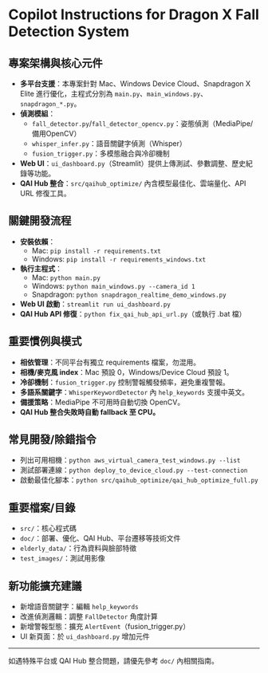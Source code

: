 # Copilot Instructions for Dragon X Fall Detection System

## 專案架構與核心元件
- **多平台支援**：本專案針對 Mac、Windows Device Cloud、Snapdragon X Elite 進行優化，主程式分別為 `main.py`、`main_windows.py`、`snapdragon_*.py`。
- **偵測模組**：
  - `fall_detector.py`/`fall_detector_opencv.py`：姿態偵測（MediaPipe/備用OpenCV）
  - `whisper_infer.py`：語音關鍵字偵測（Whisper）
  - `fusion_trigger.py`：多模態融合與冷卻機制
- **Web UI**：`ui_dashboard.py`（Streamlit）提供上傳測試、參數調整、歷史紀錄等功能。
- **QAI Hub 整合**：`src/qaihub_optimize/` 內含模型最佳化、雲端量化、API URL 修復工具。

## 關鍵開發流程
- **安裝依賴**：
  - Mac: `pip install -r requirements.txt`
  - Windows: `pip install -r requirements_windows.txt`
- **執行主程式**：
  - Mac: `python main.py`
  - Windows: `python main_windows.py --camera_id 1`
  - Snapdragon: `python snapdragon_realtime_demo_windows.py`
- **Web UI 啟動**：`streamlit run ui_dashboard.py`
- **QAI Hub API 修復**：`python fix_qai_hub_api_url.py`（或執行 .bat 檔）

## 重要慣例與模式
- **相依管理**：不同平台有獨立 requirements 檔案，勿混用。
- **相機/麥克風 index**：Mac 預設 0，Windows/Device Cloud 預設 1。
- **冷卻機制**：`fusion_trigger.py` 控制警報觸發頻率，避免重複警報。
- **多語系關鍵字**：`WhisperKeywordDetector` 內 `help_keywords` 支援中英文。
- **備援策略**：MediaPipe 不可用時自動切換 OpenCV。
- **QAI Hub 整合失敗時自動 fallback 至 CPU。**

## 常見開發/除錯指令
- 列出可用相機：`python aws_virtual_camera_test_windows.py --list`
- 測試部署連線：`python deploy_to_device_cloud.py --test-connection`
- 啟動最佳化腳本：`python src/qaihub_optimize/qai_hub_optimize_full.py`

## 重要檔案/目錄
- `src/`：核心程式碼
- `doc/`：部署、優化、QAI Hub、平台遷移等技術文件
- `elderly_data/`：行為資料與臉部特徵
- `test_images/`：測試用影像

## 新功能擴充建議
- 新增語音關鍵字：編輯 `help_keywords`
- 改進偵測邏輯：調整 `FallDetector` 角度計算
- 新增警報型態：擴充 `AlertEvent`（fusion_trigger.py）
- UI 新頁面：於 `ui_dashboard.py` 增加元件

---
如遇特殊平台或 QAI Hub 整合問題，請優先參考 `doc/` 內相關指南。
